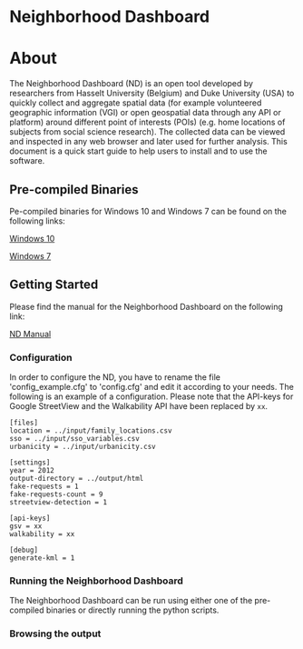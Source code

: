 # Neighborhood Dashboard

# About

The Neighborhood Dashboard (ND) is an open tool developed by researchers from Hasselt University (Belgium) and Duke University (USA) to quickly collect and aggregate spatial data (for example volunteered geographic information (VGI) or open geospatial data through any API or platform) around different point of interests (POIs) (e.g. home locations of subjects from social science research). The collected data can be viewed and inspected in any web browser and later used for further analysis. This document is a quick start guide to help users to install and to use the software.

## Pre-compiled Binaries

Pe-compiled binaries for Windows 10 and Windows 7 can be found on the following links:

[Windows 10](http://81.7.15.7/~donald/nd/prebuild-windows10-09-11-2016.zip)

[Windows 7](http://81.7.15.7/~donald/nd/prebuild-windows7-09-11-2016.zip)

## Getting Started

Please find the manual for the Neighborhood Dashboard on the following link:

[ND Manual](http://81.7.15.7/~donald/nd/Tutorial_NBDashboard_v5.pdf)

### Configuration

In order to configure the ND, you have to rename the file 'config_example.cfg' to 'config.cfg' and edit it according to your needs. The following is an example of a configuration. Please note that the API-keys for Google StreetView and the Walkability API have been replaced by `xx`.

```
[files]
location = ../input/family_locations.csv
sso = ../input/sso_variables.csv
urbanicity = ../input/urbanicity.csv

[settings]
year = 2012
output-directory = ../output/html
fake-requests = 1
fake-requests-count = 9
streetview-detection = 1

[api-keys]
gsv = xx
walkability = xx

[debug]
generate-kml = 1
```

### Running the Neighborhood Dashboard

The Neighborhood Dashboard can be run using either one of the pre-compiled binaries or directly running the python scripts.

### Browsing the output

